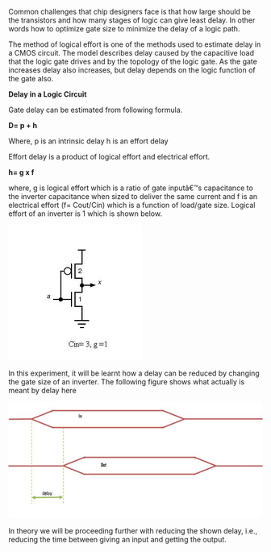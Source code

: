 Common challenges that chip designers face is that how large should be the transistors and how many stages of logic can give least delay. In other words how to optimize gate size to minimize the delay of a logic path.

The method of logical effort is one of the methods used to estimate delay in a CMOS circuit. The model describes delay caused by the capacitive load that the logic gate drives and by the topology of the logic gate. As the gate increases delay also increases, but delay depends on the logic function of the gate also.

**Delay in a Logic Circuit**

Gate delay can be estimated from following formula.

**D= p + h**

Where, p is an intrinsic delay
h is an effort delay

Effort delay is a product of logical effort and electrical effort.

**h= g x f**

where, g is logical effort which is a ratio of gate inputâ€™s capacitance to the inverter capacitance when sized to deliver the same current and f is an electrical effort (f= Cout/Cin) which is a function of load/gate size. Logical effort of an inverter is 1 which is shown below.

<img src="images/gateIntro1.jpg">

In this experiment, it will be learnt how a delay can be reduced by changing the gate size of an inverter. The following figure shows what actually is meant by delay here

<img src="images/dintro.jpg">

In theory we will be proceeding further with reducing the shown delay, i.e., reducing the time between giving an input and getting the output.
